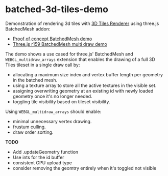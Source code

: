 # batched-3d-tiles-demo

Demonstration of rendering 3d tiles with [3D Tiles Renderer](https://github.com/NASA-AMMOS/3DTilesRendererJS) using three.js BatchedMesh addon:

- [Proof of concept BatchedMesh demo](https://gkjohnson.github.io/batched-3d-tiles-demo/)
- [Three.js r159 BatchedMesh multi draw demo](https://gkjohnson.github.io/batched-3d-tiles-demo/core.html)

The demo shows a use cased for three.js' BatchedMesh and `WEBGL_multidraw_arrays` extension that enables the drawing of a full 3D Tiles tileset in a single draw call by:

- allocating a maximum size index and vertex buffer length per geometry in the batched mesh.
- using a texture array to store all the active textures in the visible set.
- assigning overwriting geometry at an existing id with newly loaded geometry once it's no longer needed.
- toggling tile visibility based on tileset visibility.

Using `WEBGL_multidraw_arrays` should enable:
- minimal unnecessary vertex drawing.
- frustum culling.
- draw order sorting.

**TODO**
- Add .updateGeometry function
- Use ints for the id buffer
- consistent GPU upload type
- consider removing the geomtry entirely when it's toggled not visible
